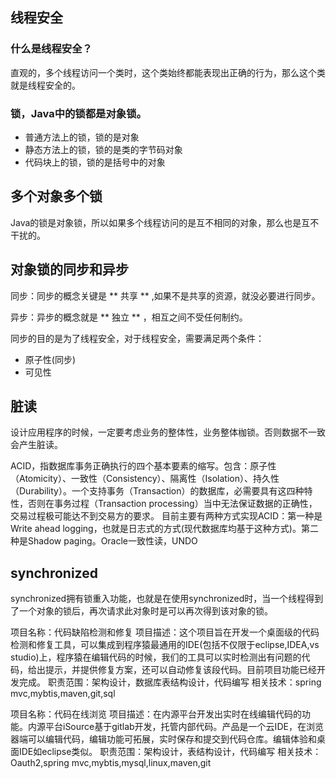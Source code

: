 ## 线程安全

### 什么是线程安全？

直观的，多个线程访问一个类时，这个类始终都能表现出正确的行为，那么这个类就是线程安全的。

### 锁，Java中的锁都是对象锁。

- 普通方法上的锁，锁的是对象
- 静态方法上的锁，锁的是类的字节码对象
- 代码块上的锁，锁的是括号中的对象

## 多个对象多个锁

Java的锁是对象锁，所以如果多个线程访问的是互不相同的对象，那么也是互不干扰的。

## 对象锁的同步和异步

同步：同步的概念关键是 ** 共享 ** ,如果不是共享的资源，就没必要进行同步。

异步：异步的概念就是 ** 独立 ** ，相互之间不受任何制约。

同步的目的是为了线程安全，对于线程安全，需要满足两个条件：

- 原子性(同步)
- 可见性

## 脏读

设计应用程序的时候，一定要考虑业务的整体性，业务整体枷锁。否则数据不一致会产生脏读。

ACID，指数据库事务正确执行的四个基本要素的缩写。包含：原子性（Atomicity）、一致性（Consistency）、隔离性（Isolation）、持久性（Durability）。一个支持事务（Transaction）的数据库，必需要具有这四种特性，否则在事务过程（Transaction processing）当中无法保证数据的正确性，交易过程极可能达不到交易方的要求。
目前主要有两种方式实现ACID：第一种是Write ahead logging，也就是日志式的方式(现代数据库均基于这种方式)。第二种是Shadow paging。Oracle一致性读，UNDO

## synchronized
synchronized拥有锁重入功能，也就是在使用synchronized时，当一个线程得到了一个对象的锁后，再次请求此对象时是可以再次得到该对象的锁。



项目名称：代码缺陷检测和修复
项目描述：这个项目旨在开发一个桌面级的代码检测和修复工具，可以集成到程序猿最通用的IDE(包括不仅限于eclipse,IDEA,vs studio)上，程序猿在编辑代码的时候，我们的工具可以实时检测出有问题的代码，给出提示，并提供修复方案，还可以自动修复该段代码。目前项目功能已经开发完成。
职责范围：架构设计，数据库表结构设计，代码编写
相关技术：spring mvc,mybtis,maven,git,sql

项目名称：代码在线浏览
项目描述：在内源平台开发出实时在线编辑代码的功能。内源平台iSource基于gitlab开发，托管内部代码。产品是一个云IDE，在浏览器端可以编辑代码，编辑功能可拓展，实时保存和提交到代码仓库。编辑体验和桌面IDE如eclipse类似。
职责范围：架构设计，表结构设计，代码编写
相关技术：Oauth2,spring mvc,mybtis,mysql,linux,maven,git
